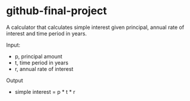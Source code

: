 # github-final-project
A calculator that calculates simple interest given principal, annual rate of interest and time period in years.
   
Input:
   - p, principal amount
   - t, time period in years
   - r, annual rate of interest
   
Output
   - simple interest = p * t * r
